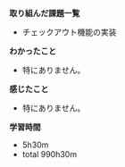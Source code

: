 **取り組んだ課題一覧**
* チェックアウト機能の実装

**わかったこと**
* 特にありません。

**感じたこと**
* 特にありません。

**学習時間**
* 5h30m
 * total 990h30m
